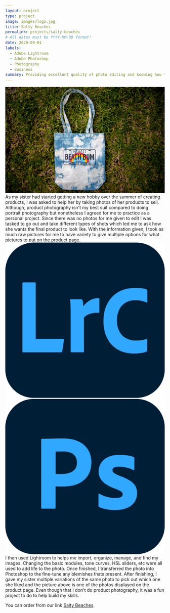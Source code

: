 ```yaml
---
layout: project
type: project
image: images/logo.jpg
title: Salty Beaches
permalink: projects/salty-beaches
# All dates must be YYYY-MM-DD format!
date: 2020-09-01
labels:
  - Adobe Lightroom
  - Adobe Photoshop
  - Photography
  - Business
summary: Providing excellent quality of photo editing and knowing how they want their pictures
---
```


<img class="ui image" src="../images/product.jpg">
As my sister had started getting a new hobby over the summer of creating products, I was asked to help her by taking photos of her products to sell. Although, product photography isn't my best suit compared to doing portrait photography but nonetheless I agreed for me to practice as a personal project. Since there was no photos for me given to edit I was tasked to go out and take different types of shots which led me to ask how she wants the final product to look like. With the information given, I took as much raw pictures for me to have variety to give multiple options for what pictures to put on the product page. 
<img class="ui small right floated image" src="../images/lightroom.png"> 
<img class="ui small right floated image" src="../images/photoshop.png">I then used Lightroom to helps me import, organize, manage, and find my images. Changing the basic modules, tone curves, HSL sliders, etc were all used to add life to the photo. Once finished, I transferred the photo into Photoshop to the fine-tune any blemishes thats present. After finishing, I gave my sister multiple variations of the same photo to pick out which one she liked and the picture above is one of the photos displayed on the product page. Even though that I don't do product photography, it was a fun project to do to help build my skills.


You can order from our link [Salty Beaches](https://rb.gy/lpfndm).
